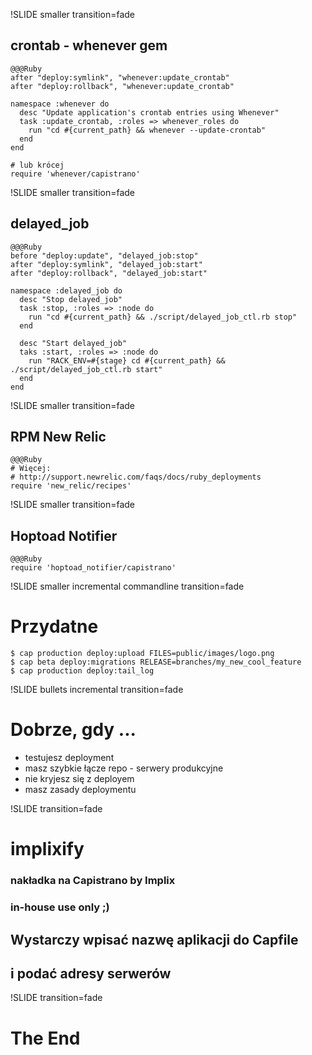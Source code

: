 !SLIDE smaller transition=fade

## crontab - whenever gem ##

    @@@Ruby
    after "deploy:symlink", "whenever:update_crontab"
    after "deploy:rollback", "whenever:update_crontab"
    
    namespace :whenever do
      desc "Update application's crontab entries using Whenever"
      task :update_crontab, :roles => whenever_roles do
        run "cd #{current_path} && whenever --update-crontab"
      end
    end
    
    # lub krócej
    require 'whenever/capistrano'

!SLIDE smaller transition=fade

## delayed_job ##

    @@@Ruby
    before "deploy:update", "delayed_job:stop"
    after "deploy:symlink", "delayed_job:start"
    after "deploy:rollback", "delayed_job:start"
    
    namespace :delayed_job do
      desc "Stop delayed_job"
      task :stop, :roles => :node do
        run "cd #{current_path} && ./script/delayed_job_ctl.rb stop"
      end
      
      desc "Start delayed_job"
      taks :start, :roles => :node do
        run "RACK_ENV=#{stage} cd #{current_path} && ./script/delayed_job_ctl.rb start"
      end
    end

!SLIDE smaller transition=fade

## RPM New Relic ##

    @@@Ruby
    # Więcej:
    # http://support.newrelic.com/faqs/docs/ruby_deployments
    require 'new_relic/recipes'
    
!SLIDE smaller transition=fade

## Hoptoad Notifier ##

    @@@Ruby
    require 'hoptoad_notifier/capistrano'

!SLIDE smaller incremental commandline transition=fade

# Przydatne #

    $ cap production deploy:upload FILES=public/images/logo.png     
    $ cap beta deploy:migrations RELEASE=branches/my_new_cool_feature
    $ cap production deploy:tail_log

!SLIDE bullets incremental transition=fade

# Dobrze, gdy ... #
  * testujesz deployment
  * masz szybkie łącze repo - serwery produkcyjne
  * nie kryjesz się z deployem
  * masz zasady deploymentu
  
!SLIDE transition=fade

# implixify
### nakładka na Capistrano by Implix
### in-house use only ;)
## Wystarczy wpisać nazwę aplikacji do Capfile
## i podać adresy serwerów

!SLIDE transition=fade

# The End
